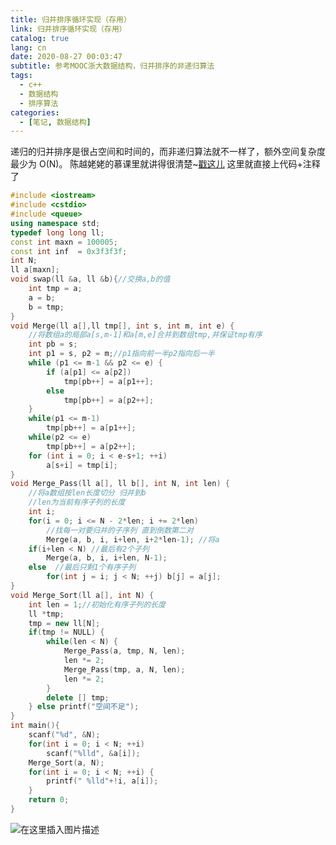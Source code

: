 ```yaml
---
title: 归并排序循环实现（存用）
link: 归并排序循环实现（存用）
catalog: true
lang: cn
date: 2020-08-27 00:03:47
subtitle: 参考MOOC浙大数据结构，归并排序的非递归算法
tags:
  - c++
  - 数据结构
  - 排序算法
categories:
  - [笔记, 数据结构]
---
```


递归的归并排序是很占空间和时间的，而非递归算法就不一样了，额外空间复杂度最少为 O(N)。
陈越姥姥的慕课里就讲得很清楚~[戳这儿](https://www.icourse163.org/learn/ZJU-93001?tid=1459700443#/learn/content?type=detail&id=1235254071&cid=1254945270)
这里就直接上代码+注释了

```cpp
#include <iostream>
#include <cstdio>
#include <queue>
using namespace std;
typedef long long ll;
const int maxn = 100005;
const int inf  = 0x3f3f3f;
int N;
ll a[maxn];
void swap(ll &a, ll &b){//交换a,b的值
    int tmp = a;
    a = b;
    b = tmp;
}
void Merge(ll a[],ll tmp[], int s, int m, int e) {
    //将数组a的局部a[s,m-1]和a[m,e]合并到数组tmp,并保证tmp有序
    int pb = s;
    int p1 = s, p2 = m;//p1指向前一半p2指向后一半
    while (p1 <= m-1 && p2 <= e) {
        if (a[p1] <= a[p2])
            tmp[pb++] = a[p1++];
        else
            tmp[pb++] = a[p2++];
    }
    while(p1 <= m-1)
        tmp[pb++] = a[p1++];
    while(p2 <= e)
        tmp[pb++] = a[p2++];
    for (int i = 0; i < e-s+1; ++i)
        a[s+i] = tmp[i];
}
void Merge_Pass(ll a[], ll b[], int N, int len) {
    //将a数组按len长度切分 归并到b
    //len为当前有序子列的长度
    int i;
    for(i = 0; i <= N - 2*len; i += 2*len)
        //找每一对要归并的子序列 直到倒数第二对
        Merge(a, b, i, i+len, i+2*len-1); //将a
    if(i+len < N) //最后有2个子列
        Merge(a, b, i, i+len, N-1);
    else  //最后只剩1个有序子列
        for(int j = i; j < N; ++j) b[j] = a[j];
}
void Merge_Sort(ll a[], int N) {
    int len = 1;//初始化有序子列的长度
    ll *tmp;
    tmp = new ll[N];
    if(tmp != NULL) {
        while(len < N) {
            Merge_Pass(a, tmp, N, len);
            len *= 2;
            Merge_Pass(tmp, a, N, len);
            len *= 2;
        }
        delete [] tmp;
    } else printf("空间不足");
}
int main(){
    scanf("%d", &N);
    for(int i = 0; i < N; ++i)
        scanf("%lld", &a[i]);
    Merge_Sort(a, N);
    for(int i = 0; i < N; ++i) {
        printf(" %lld"+!i, a[i]);
    }
    return 0;
}
```

![在这里插入图片描述](https://img-blog.csdnimg.cn/20200827000243956.png?x-oss-process=image/watermark,type_ZmFuZ3poZW5naGVpdGk,shadow_10,text_aHR0cHM6Ly9ibG9nLmNzZG4ubmV0L3FxXzQ1ODkwNTMz,size_16,color_FFFFFF,t_70#pic_center)
